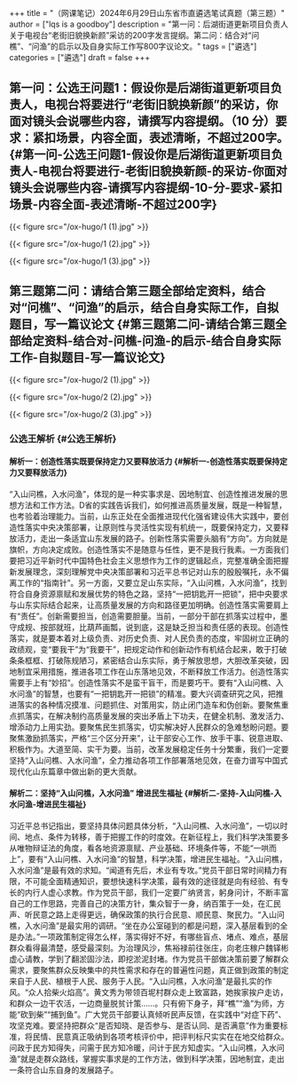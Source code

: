 +++
title = "（网课笔记）2024年6月29日山东省市直遴选笔试真题（第三题）"
author = ["lqs is a goodboy"]
description = "第一问：后湖街道更新项目负责人关于电视台“老街旧貌换新颜”采访的200字发言提纲。第二问：结合对“问樵”、“问渔”的启示以及自身实际工作写800字议论文。"
tags = ["遴选"]
categories = ["遴选"]
draft = false
+++

## 第一问：公选王问题1：假设你是后湖街道更新项目负责人，电视台将要进行“老街旧貌换新颜”的采访，你面对镜头会说哪些内容，请撰写内容提纲。（10 分）要求：紧扣场景，内容全面，表述清晰，不超过200字。 {#第一问-公选王问题1-假设你是后湖街道更新项目负责人-电视台将要进行-老街旧貌换新颜-的采访-你面对镜头会说哪些内容-请撰写内容提纲-10-分-要求-紧扣场景-内容全面-表述清晰-不超过200字}

{{< figure src="/ox-hugo/1 (1).jpg" >}}

{{< figure src="/ox-hugo/1 (2).jpg" >}}

{{< figure src="/ox-hugo/1 (3).jpg" >}}


## 第三题第二问：请结合第三题全部给定资料，结合对“问樵”、“问渔”的启示，结合自身实际工作，自拟题目，写一篇议论文 {#第三题第二问-请结合第三题全部给定资料-结合对-问樵-问渔-的启示-结合自身实际工作-自拟题目-写一篇议论文}

{{< figure src="/ox-hugo/2 (1).jpg" >}}

{{< figure src="/ox-hugo/2 (2).jpg" >}}

{{< figure src="/ox-hugo/2 (3).jpg" >}}


### 公选王解析 {#公选王解析}


#### 解析一：创造性落实既要保持定力又要释放活力 {#解析一-创造性落实既要保持定力又要释放活力}

“入山问樵，入水问渔”，体现的是一种实事求是、因地制宜、创造性推进发展的思想方法和工作方法。D省的实践告诉我们，如何推进高质量发展，既是一种智慧，也考验着治理能力。当前，山东正处在全面推进现代化强省建设伟大实践中，要创造性落实中央决策部署，让原则性与灵活性实现有机统一，既要保持定力，又要释放活力，走出一条适宜山东发展的路子。创新性落实需要头脑有“方向”。方向就是旗帜，方向决定成败。创造性落实不是随意与任性，更不是我行我素。一方面我们要把习近平新时代中国特色社会主义思想作为工作的逻辑起点，完整准确全面把握新发展理念，深刻理解党中央决策部署和习近平总书记对山东的殷殷嘱托，永不偏离工作的“指南针”。另一方面，又要立足山东实际，“入山问樵，入水问渔”，找到符合自身资源禀赋和发展优势的特色之路，坚持“一把钥匙开一把锁”，把中央要求与山东实际结合起来，让高质量发展的方向和路径更加明确。创造性落实需要肩上有“责任”。创新需要担当，创造需要胆量。当前，一部分干部在抓落实过程中，墨守成规、按部就班，比葫芦画瓢，说到底，这是缺乏担当和责任感的表现。创造性落实，就是要本着对上级负责、对历史负责、对人民负责的态度，牢固树立正确的政绩观，变“要我干”为“我要干”，把规定动作和创新动作有机结合起来，敢于打破条条框框、打破陈规陋习，紧密结合山东实际，勇于解放思想，大胆改革突破，因地制宜采用措施，推进各项工作在山东落地见效，不断释放工作活力。创造性落实需要手上有“妙招”。创造性落实不是蛮干盲干，而是要巧干。要有“入山问樵、入水问渔”的智慧，也要有“一把钥匙开一把锁”的精准。要大兴调查研究之风，把推进落实的各种情况摸准、问题抓住、对策用实，防止闭门造车和伪创新。要聚焦重点抓落实，在解决制约高质量发展的突出矛盾上下功夫，在健全机制、激发活力、增添动力上用实劲。要聚焦民生抓落实，切实解决好人民群众的急难愁盼问题。要聚焦激励抓落实，严格“三个区分开来”，让干部安心工作、放手干事、锐意进取、积极作为。大道至简、实干为要。当前，改革发展稳定任务十分繁重，我们一定要坚持“入山问樵、入水问渔”，全力推动各项工作部署落地见效，在奋力谱写中国式现代化山东篇章中做出新的更大贡献。


#### 解析二：坚持“入山问樵，入水问渔” 增进民生福祉 {#解析二-坚持-入山问樵-入水问渔-增进民生福祉}

习近平总书记指出，要坚持具体问题具体分析，“入山问樵、入水问渔”，一切以时间、地点、条件为转移，善于把握工作的时度效。在新征程上，我们科学决策要多从唯物辩证法的角度，看各地资源禀赋、产业基础、环境条件等，不能“一哄而上”，要有“入山问樵、入水问渔”的智慧，科学决策，增进民生福祉。“入山问樵，入水问渔”是最有效的求知。“闻道有先后，术业有专攻。”党员干部日常时间精力有限，不可能全面精通知识，要想快速科学决策，最有效的途径就是向有经验、有专长的内行人虚心求教。作为党员干部，我们一定要广纳贤言，躬身问计，不断丰富自己的工作思路，完善自己的决策方针，集众智于一身，纳百策于一处，在汇民声、听民意之路上走得更远，确保政策的执行合民意、顺民意、聚民力。“入山问樵，入水问渔”是最实用的调研。“坐在办公室碰到的都是问题，深入基层看到的全是办法。”一项政策制定得怎么样，落实得好不好，有哪些盲点、堵点、难点，基层群众看得最清楚，感受最深刻。为治理风沙，焦裕禄前往张庄，向老庄稼户魏铎彬虚心请教，学到了翻淤固沙法，即挖淤泥封堵。作为党员干部做决策前要了解群众需求，要聚焦群众反映集中的共性需求和存在的普遍性问题，真正做到政策的制定来自于人民、植根于人民、服务于人民。“入山问樵，入水问渔”是最扎实的作风。“众人拾柴火焰高”。黄文秀为带领百坭村群众走上致富路，她挨家挨户走访，和群众一边干农活，一边商量脱贫计策……。只有俯下身子，拜“樵”“渔”为师，方能“砍到柴”“捕到鱼”。广大党员干部要认真倾听民声反馈，在实践中“对症下药”、攻坚克难。要坚持把群众“是否知晓、是否参与、是否认同、是否满意”作为重要标准，将民情、民意真正吸纳到各项考核评价中，把评判标尺实实在在地交给群众。问政于民方知得失，问需于民方知冷暖，问计于民方知虚实。“入山问樵，入水问渔”就是走群众路线，掌握实事求是的工作方法，做到科学决策，因地制宜，走出一条符合山东自身的发展路子。
